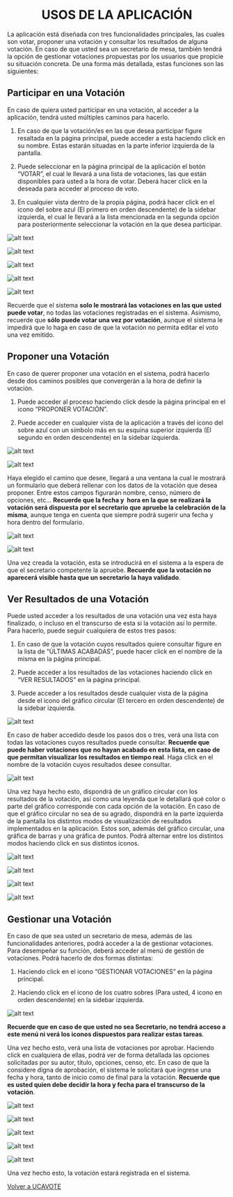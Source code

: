 <h1 align="center">USOS DE LA APLICACIÓN</h1>

La aplicación está diseñada con tres funcionalidades principales, las cuales son votar,
proponer una votación y consultar los resultados de alguna votación. En caso de que usted
sea un secretario de mesa, también tendrá la opción de gestionar votaciones propuestas por
los usuarios que propicie su situación concreta. De una forma más detallada, estas
funciones son las siguientes:

## Participar en una Votación
En caso de quiera usted participar en una votación, al acceder a la aplicación, tendrá usted
múltiples caminos para hacerlo.
1. En caso de que la votación/es en las que desea participar figure resaltada en la
página principal, puede acceder a esta haciendo click en su nombre. Estas estarán
situadas en la parte inferior izquierda de la pantalla.

2. Puede seleccionar en la página principal de la aplicación el botón “VOTAR”, el cual le
llevará a una lista de votaciones, las que están disponibles para usted a la hora de
votar. Deberá hacer click en la deseada para acceder al proceso de voto.

3. En cualquier vista dentro de la propia página, podrá hacer click en el icono del sobre
azul (El primero en orden descendente) de la sidebar izquierda, el cual le llevará a la
lista mencionada en la segunda opción para posteriormente seleccionar la votación
en la que desea participar.

![alt text](imagenes_manual/Diapositiva2.PNG)

![alt text](imagenes_manual/Diapositiva3.PNG)

![alt text](imagenes_manual/Diapositiva4.PNG)

![alt text](imagenes_manual/Diapositiva5.PNG)

![alt text](imagenes_manual/Diapositiva6.PNG)

Recuerde que el sistema **solo le mostrará las votaciones en las que usted puede votar**,
no todas las votaciones registradas en el sistema. Asimismo, recuerde que **sólo puede
votar una vez por votación**, aunque el sistema le impedirá que lo haga en caso de que la
votación no permita editar el voto una vez emitido.

## Proponer una Votación
En caso de querer proponer una votación en el sistema, podrá hacerlo desde dos caminos
posibles que convergerán a la hora de definir la votación.

1. Puede acceder al proceso haciendo click desde la página principal en el icono
“PROPONER VOTACIÓN”.

2. Puede acceder en cualquier vista de la aplicación a través del icono del sobre azul
con un símbolo más en su esquina superior izquierda (El segundo en orden
descendente) en la sidebar izquierda.

![alt text](imagenes_manual/Diapositiva8.PNG)

![alt text](imagenes_manual/Diapositiva9.PNG)

Haya elegido el camino que desee, llegará a una ventana la cual le mostrará un formulario
que deberá rellenar con los datos de la votación que desea proponer. Entre estos campos
figurarán nombre, censo, número de opciones, etc… **Recuerde que la fecha y  hora en la
que se realizará la votación será dispuesta por el secretario que apruebe la
celebración de la misma**, aunque tenga en cuenta que siempre podrá sugerir una fecha y
hora dentro del formulario.

![alt text](imagenes_manual/Diapositiva10.PNG)

![alt text](imagenes_manual/Diapositiva11.PNG)

Una vez creada la votación, esta se introducirá en el sistema a la espera de que el
secretario competente la apruebe. **Recuerde que la votación no aparecerá visible hasta
que un secretario la haya validado**.

## Ver Resultados de una Votación
Puede usted acceder a los resultados de una votación una vez esta haya finalizado, o
incluso en el transcurso de esta si la votación así lo permite. Para hacerlo, puede seguir
cualquiera de estos tres pasos:

1. En caso de que la votación cuyos resultados quiere consultar figure en la lista de
“ÚLTIMAS ACABADAS”, puede hacer click en el nombre de la misma en la página
principal.

2. Puede acceder a los resultados de las votaciones haciendo click en “VER
RESULTADOS” en la página principal.

3. Puede acceder a los resultados desde cualquier vista de la página desde el icono del
gráfico circular (El tercero en orden descendente) de la sidebar izquierda.

![alt text](imagenes_manual/Diapositiva17.PNG)

En caso de haber accedido desde los pasos dos o tres, verá una lista con todas las
votaciones cuyos resultados puede consultar. **Recuerde que puede haber votaciones que
no hayan acabado en esta lista, en caso de que permitan visualizar los resultados en
tiempo real**. Haga click en el nombre de la votación cuyos resultados desee consultar.

![alt text](imagenes_manual/Diapositiva18.PNG)

Una vez haya hecho esto, dispondrá de un gráfico circular con los resultados de la votación,
así como una leyenda que le detallará qué color o parte del gráfico corresponde con cada
opción de la votación. En caso de que el gráfico circular no sea de su agrado, dispondrá en
la parte izquierda de la pantalla los distintos modos de visualización de resultados
implementados en la aplicación. Estos son, además del gráfico circular, una gráfica de
barras y una gráfica de puntos. Podrá alternar entre los distintos modos haciendo click en
sus distintos iconos.

![alt text](imagenes_manual/Diapositiva19.PNG)

![alt text](imagenes_manual/Diapositiva20.PNG)

![alt text](imagenes_manual/Diapositiva21.PNG)

![alt text](imagenes_manual/Diapositiva22.PNG)

## Gestionar una Votación
En caso de que sea usted un secretario de mesa, además de las funcionalidades anteriores,
podrá acceder a la de gestionar votaciones. Para desempeñar su función, deberá acceder al
menú de gestión de votaciones. Podrá hacerlo de dos formas distintas:

1. Haciendo click en el icono “GESTIONAR VOTACIONES” en la página principal.

2. Haciendo click en el icono de los cuatro sobres (Para usted, 4 icono en orden
descendente) en la sidebar izquierda.

![alt text](imagenes_manual/Diapositiva24.PNG)

**Recuerde que en caso de que usted no sea Secretario, no tendrá acceso a este menú
ni verá los iconos dispuestos para realizar estas tareas**.

Una vez hecho esto, verá una lista de votaciones por aprobar. Haciendo click en cualquiera
de ellas, podrá ver de forma detallada las opciones solicitadas por su autor, título, opciones,
censo, etc. En caso de que la considere digna de aprobación, el sistema le solicitará que
ingrese una fecha y hora, tanto de inicio como de final para la votación. **Recuerde que es
usted quien debe decidir la hora y fecha para el transcurso de la votación**.


![alt text](imagenes_manual/Diapositiva25.PNG)

![alt text](imagenes_manual/Diapositiva26.PNG)

![alt text](imagenes_manual/Diapositiva27.PNG)

![alt text](imagenes_manual/Diapositiva28.PNG)

![alt text](imagenes_manual/Diapositiva29.PNG)

Una vez hecho esto, la votación estará registrada en el sistema.

<a href="https://ucavote.000webhostapp.com/"> Volver a UCAVOTE</a>
